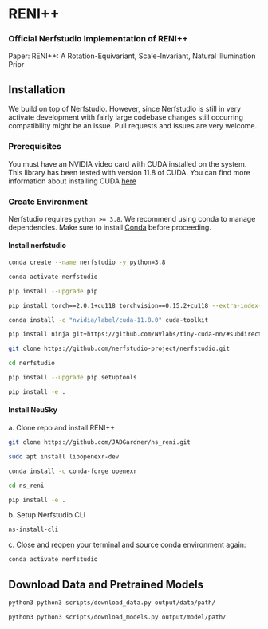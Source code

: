 # RENI++

### Official Nerfstudio Implementation of RENI++

Paper: RENI++: A Rotation-Equivariant, Scale-Invariant, Natural Illumination Prior

## Installation

We build on top of Nerfstudio. However, since Nerfstudio is still in very activate development with fairly large codebase changes still occurring compatibility might be an issue. Pull requests and issues are very welcome.

### Prerequisites

You must have an NVIDIA video card with CUDA installed on the system. This library has been tested with version 11.8 of CUDA. You can find more information about installing CUDA [here](https://docs.nvidia.com/cuda/cuda-quick-start-guide/index.html)

### Create Environment

Nerfstudio requires `python >= 3.8`. We recommend using conda to manage dependencies. Make sure to install [Conda](https://docs.conda.io/miniconda.html) before proceeding.

#### Install nerfstudio

```bash
conda create --name nerfstudio -y python=3.8

conda activate nerfstudio

pip install --upgrade pip

pip install torch==2.0.1+cu118 torchvision==0.15.2+cu118 --extra-index-url https://download.pytorch.org/whl/cu118

conda install -c "nvidia/label/cuda-11.8.0" cuda-toolkit

pip install ninja git+https://github.com/NVlabs/tiny-cuda-nn/#subdirectory=bindings/torch

git clone https://github.com/nerfstudio-project/nerfstudio.git

cd nerfstudio

pip install --upgrade pip setuptools

pip install -e .
```

#### Install NeuSky

a. Clone repo and install RENI++

```bash
git clone https://github.com/JADGardner/ns_reni.git

sudo apt install libopenexr-dev

conda install -c conda-forge openexr

cd ns_reni

pip install -e .
```

b. Setup Nerfstudio CLI

```bash
ns-install-cli
```

c. Close and reopen your terminal and source conda environment again:

```bash
conda activate nerfstudio
```

## Download Data and Pretrained Models

```bash
python3 python3 scripts/download_data.py output/data/path/

python3 python3 scripts/download_models.py output/model/path/
```
